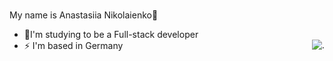 ### <div align="center">
My name is Anastasiia Nikolaienko🌝
</div>  

- 🌱I'm studying to be a Full-stack developer   
- ⚡ I'm based in Germany                                 <img src="https://github.com/user-attachments/assets/bd7f2855-5bd0-4a34-b473-5512062576ec" alt="." style="float: right; margin-left: 10px:"/>

